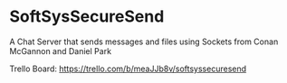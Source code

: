 # SoftSysSecureSend
A Chat Server that sends messages and files using Sockets from Conan McGannon and Daniel Park

Trello Board: https://trello.com/b/meaJJb8v/softsyssecuresend